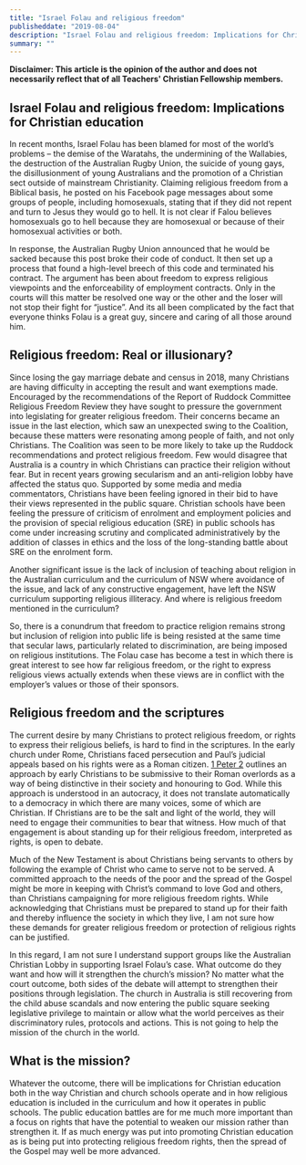 ```yaml
---
title: "Israel Folau and religious freedom"
publisheddate: "2019-08-04"
description: "Israel Folau and religious freedom: Implications for Christian education"
summary: ""
---
```


__Disclaimer: This article is the opinion of the author and does not necessarily reflect that of all Teachers' Christian Fellowship members.__

## Israel Folau and religious freedom: Implications for Christian education

In recent months, Israel Folau has been blamed for most of the world’s problems – the demise of the Waratahs, the undermining of the Wallabies, the destruction of the Australian Rugby Union, the suicide of young gays, the disillusionment of young Australians and the promotion of a Christian sect outside of mainstream Christianity. Claiming religious freedom from a Biblical basis, he posted on his Facebook page messages about some groups of people, including homosexuals, stating that if they did not repent and turn to Jesus they would go to hell. It is not clear if Falou believes homosexuals go to hell because they are homosexual or because of their homosexual activities or both.

In response, the Australian Rugby Union announced that he would be sacked because this post broke their code of conduct. It then set up a process that found a high-level breech of this code and terminated his contract. The argument has been about freedom to express religious viewpoints and the enforceability of employment contracts. Only in the courts will this matter be resolved one way or the other and the loser will not stop their fight for “justice”. And its all been complicated by the fact that everyone thinks Folau is a great guy, sincere and caring of all those around him.

## Religious freedom: Real or illusionary?

Since losing the gay marriage debate and census in 2018, many Christians are having difficulty in accepting the result and want exemptions made. Encouraged by the recommendations of the Report of Ruddock Committee Religious Freedom Review they have sought to pressure the government into legislating for greater religious freedom. Their concerns became an issue in the last election, which saw an unexpected swing to the Coalition, because these matters were resonating among people of faith, and not only Christians. The Coalition was seen to be more likely to take up the Ruddock recommendations and protect religious freedom. Few would disagree that Australia is a country in which Christians can practice their religion without fear. But in recent years growing secularism and an anti-religion lobby have affected the status quo. Supported by some media and media commentators, Christians have been feeling ignored in their bid to have their views represented in the public square. Christian schools have been feeling the pressure of criticism of enrolment and employment policies and the provision of special religious education (SRE) in public schools has come under increasing scrutiny and complicated administratively by the addition of classes in ethics and the loss of the long-standing battle about SRE on the enrolment form.

Another significant issue is the lack of inclusion of teaching about religion in the Australian curriculum and the curriculum of NSW where avoidance of the issue, and lack of any constructive engagement, have left the NSW curriculum supporting religious illiteracy. And where is religious freedom mentioned in the curriculum?

So, there is a conundrum that freedom to practice religion remains strong but inclusion of religion into public life is being resisted at the same time that secular laws, particularly related to discrimination, are being imposed on religious institutions. The Folau case has become a test in which there is great interest to see how far religious freedom, or the right to express religious views actually extends when these views are in conflict with the employer’s values or those of their sponsors.

## Religious freedom and the scriptures

The current desire by many Christians to protect religious freedom, or rights to express their religious beliefs, is hard to find in the scriptures. In the early church under Rome, Christians faced persecution and Paul’s judicial appeals based on his rights were as a Roman citizen. [1 Peter 2](https://biblia.com/bible/esv/1Pe2) outlines an approach by early Christians to be submissive to their Roman overlords as a way of being distinctive in their society and honouring to God. While this approach is understood in an autocracy, it does not translate automatically to a democracy in which there are many voices, some of which are Christian. If Christians are to be the salt and light of the world, they will need to engage their communities to bear that witness. How much of that engagement is about standing up for their religious freedom, interpreted as rights, is open to debate.

Much of the New Testament is about Christians being servants to others by following the example of Christ who came to serve not to be served. A committed approach to the needs of the poor and the spread of the Gospel might be more in keeping with Christ’s command to love God and others, than Christians campaigning for more religious freedom rights. While acknowledging that Christians must be prepared to stand up for their faith and thereby influence the society in which they live, I am not sure how these demands for greater religious freedom or protection of religious rights can be justified.

In this regard, I am not sure I understand support groups like the Australian Christian Lobby in supporting Israel Folau’s case. What outcome do they want and how will it strengthen the church’s mission? No matter what the court outcome, both sides of the debate will attempt to strengthen their positions through legislation. The church in Australia is still recovering from the child abuse scandals and now entering the public square seeking legislative privilege to maintain or allow what the world perceives as their discriminatory rules, protocols and actions. This is not going to help the mission of the church in the world.

## What is the mission?

Whatever the outcome, there will be implications for Christian education both in the way Christian and church schools operate and in how religious education is included in the curriculum and how it operates in public schools. The public education battles are for me much more important than a focus on rights that have the potential to weaken our mission rather than strengthen it. If as much energy was put into promoting Christian education as is being put into protecting religious freedom rights, then the spread of the Gospel may well be more advanced.
